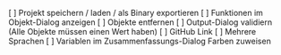 [ ] Projekt speichern / laden / als Binary exportieren
[ ] Funktionen im Objekt-Dialog anzeigen
[ ] Objekte entfernen
[ ] Output-Dialog validiern (Alle Objekte müssen einen Wert haben)
[ ] GitHub Link
[ ] Mehrere Sprachen
[ ] Variablen im Zusammenfassungs-Dialog Farben zuweisen
